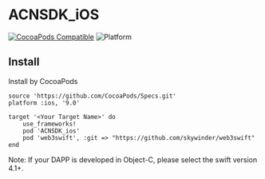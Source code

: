 # ACNSDK_iOS

[![CocoaPods Compatible](https://img.shields.io/cocoapods/v/ACNSDK.svg)](https://img.shields.io/cocoapods/v/ACNSDK.svg)
![Platform](https://img.shields.io/cocoapods/p/ACNSDK.svg?style=flat)

## Install
Install by CocoaPods

```
source 'https://github.com/CocoaPods/Specs.git'
platform :ios, '9.0'

target '<Your Target Name>' do
    use_frameworks!
    pod 'ACNSDK_ios'
    pod 'web3swift', :git => "https://github.com/skywinder/web3swift"
end
```
Note: If your DAPP is developed in Object-C, please select the swift version 4.1+.
